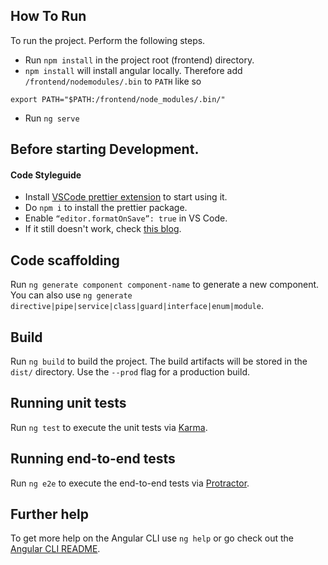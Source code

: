 ## How To Run

To run the project. Perform the following steps.

- Run `npm install` in the project root (frontend) directory.
- `npm install` will install angular locally. Therefore add `/frontend/nodemodules/.bin` to `PATH` like so 
```
export PATH="$PATH:/frontend/node_modules/.bin/"
```
- Run `ng serve`

## Before starting Development.

#### Code Styleguide

- Install [VSCode prettier extension](https://marketplace.visualstudio.com/items?itemName=esbenp.prettier-vscode) to start using it.
- Do `npm i` to install the prettier package.
- Enable `“editor.formatOnSave”: true` in VS Code.
- If it still doesn't work, check [this blog](https://medium.com/@victormejia/setting-up-prettier-in-an-angular-cli-project-2f50c3b9a537).

## Code scaffolding

Run `ng generate component component-name` to generate a new component. You can also use `ng generate directive|pipe|service|class|guard|interface|enum|module`.

## Build

Run `ng build` to build the project. The build artifacts will be stored in the `dist/` directory. Use the `--prod` flag for a production build.

## Running unit tests

Run `ng test` to execute the unit tests via [Karma](https://karma-runner.github.io).

## Running end-to-end tests

Run `ng e2e` to execute the end-to-end tests via [Protractor](http://www.protractortest.org/).

## Further help

To get more help on the Angular CLI use `ng help` or go check out the [Angular CLI README](https://github.com/angular/angular-cli/blob/master/README.md).
